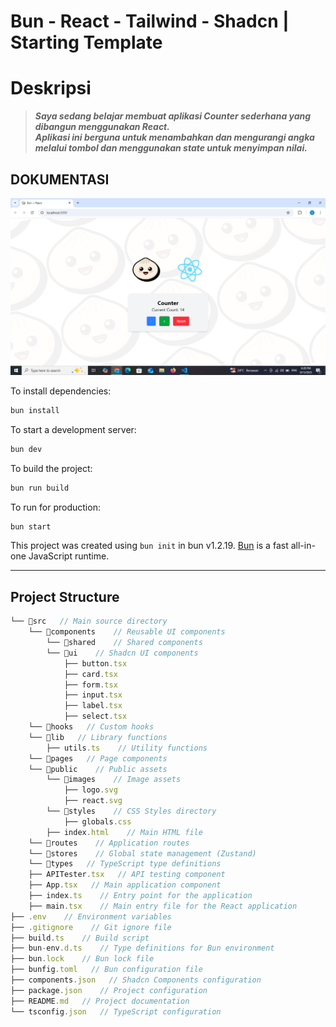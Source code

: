 # Bun - React - Tailwind - Shadcn | Starting Template

# Deskripsi 

> **_Saya sedang belajar membuat aplikasi Counter sederhana yang dibangun menggunakan React.  
Aplikasi ini berguna untuk menambahkan dan mengurangi angka melalui tombol dan menggunakan state untuk menyimpan nilai._**
 
 ## DOKUMENTASI
 ![alt text](image.png)

To install dependencies:

```bash
bun install
```

To start a development server:

```bash
bun dev
```

To build the project:

```bash
bun run build
```

To run for production:

```bash
bun start
```

This project was created using `bun init` in bun v1.2.19. [Bun](https://bun.sh) is a fast all-in-one JavaScript runtime.

---

## Project Structure

```ts
└── 📁src   // Main source directory
    └── 📁components    // Reusable UI components
        └── 📁shared    // Shared components
        └── 📁ui    // Shadcn UI components 
            ├── button.tsx  
            ├── card.tsx
            ├── form.tsx
            ├── input.tsx
            ├── label.tsx
            ├── select.tsx
    └── 📁hooks   // Custom hooks
    └── 📁lib   // Library functions
        ├── utils.ts    // Utility functions
    └── 📁pages   // Page components
    └── 📁public    // Public assets
        └── 📁images    // Image assets
            ├── logo.svg
            ├── react.svg
        └── 📁styles    // CSS Styles directory
            ├── globals.css
        ├── index.html    // Main HTML file
    └── 📁routes    // Application routes
    └── 📁stores    // Global state management (Zustand)
    └── 📁types   // TypeScript type definitions
    ├── APITester.tsx   // API testing component
    ├── App.tsx   // Main application component
    ├── index.ts    // Entry point for the application
    ├── main.tsx    // Main entry file for the React application
├── .env    // Environment variables
├── .gitignore    // Git ignore file
├── build.ts    // Build script
├── bun-env.d.ts    // Type definitions for Bun environment
├── bun.lock    // Bun lock file
├── bunfig.toml   // Bun configuration file
├── components.json   // Shadcn Components configuration
├── package.json    // Project configuration
├── README.md   // Project documentation
└── tsconfig.json   // TypeScript configuration
```
